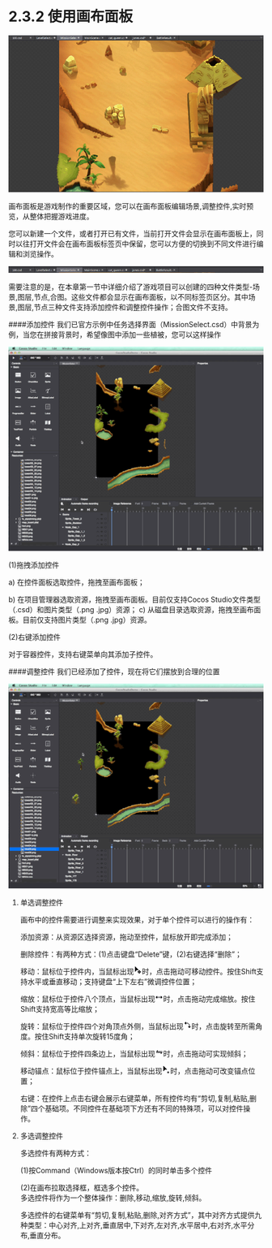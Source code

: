 # 2.3.2 使用画布面板


![Image](res/image042.png)

画布面板是游戏制作的重要区域，您可以在画布面板编辑场景,调整控件,实时预览，从整体把握游戏进度。

您可以新建一个文件，或者打开已有文件，当前打开文件会显示在画布面板上，同时以往打开文件会在画布面板标签页中保留，您可以方便的切换到不同文件进行编辑和浏览操作。

![Image](res/image043.png)

需要注意的是，在本章第一节中详细介绍了游戏项目可以创建的四种文件类型-场景,图层,节点,合图。这些文件都会显示在画布面板，以不同标签页区分。其中场景,图层,节点三种文件支持添加控件和调整控件操作；合图文件不支持。

####添加控件
我们已官方示例中任务选择界面（MissionSelect.csd）中背景为例，当您在拼接背景时，希望像图中添加一些植被，您可以这样操作

![Image](res/image130.gif)

(1)拖拽添加控件

a) 在控件面板选取控件，拖拽至画布面板；

b) 在项目管理器选取资源，拖拽至画布面板。目前仅支持Cocos Studio文件类型（.csd）和图片类型（.png .jpg）资源；
c) 从磁盘目录选取资源，拖拽至画布面板。目前仅支持图片类型（.png .jpg）资源。 

(2)右键添加控件
    
对于容器控件，支持右键菜单向其添加子控件。 

####调整控件
我们已经添加了控件，现在将它们摆放到合理的位置

![Image](res/image131.gif)

1. 单选调整控件

	画布中的控件需要进行调整来实现效果，对于单个控件可以进行的操作有：

	添加资源：从资源区选择资源，拖动至控件，鼠标放开即完成添加；

	删除控件：有两种方式：(1)点击键盘“Delete”键，(2)右键选择“删除”；

	移动：鼠标位于控件内，当鼠标出现![Image](res/image044.png)时，点击拖动可移动控件。按住Shift支持水平或垂直移动；支持键盘“上下左右”微调控件位置；     

	缩放：鼠标位于控件八个顶点，当鼠标出现![Image](res/image045.png)时，点击拖动完成缩放。按住Shift支持宽高等比缩放；

	旋转：鼠标位于控件四个对角顶点外侧，当鼠标出现![Image](res/image046.png)时，点击旋转至所需角度。按住Shift支持单次旋转15度角；

	倾斜：鼠标位于控件四条边上，当鼠标出现![Image](res/image047.png)时，点击拖动可实现倾斜；

	移动锚点：鼠标位于控件锚点上，当鼠标出现![Image](res/image048.png)时，点击拖动可改变锚点位置；

	右键：在控件上点击右键会展示右键菜单，所有控件均有“剪切,复制,粘贴,删除”四个基础项。不同控件在基础项下方还有不同的特殊项，可以对控件操作。 



2. 多选调整控件

	多选控件有两种方式：

	(1)按Command（Windows版本按Ctrl）的同时单击多个控件

	(2)在画布拉取选择框，框选多个控件。    
 	多选控件将作为一个整体操作：删除,移动,缩放,旋转,倾斜。    

 	多选控件的右键菜单有“剪切,复制,粘贴,删除,对齐方式”，其中对齐方式提供九种类型：中心对齐,上对齐,垂直居中,下对齐,左对齐,水平居中,右对齐,水平分布,垂直分布。 
